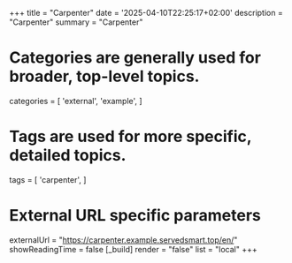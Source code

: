 +++
title = "Carpenter"
date = '2025-04-10T22:25:17+02:00'
description = "Carpenter"
summary = "Carpenter"
# Categories are generally used for broader, top-level topics.
categories = [
 'external',
 'example',
]
# Tags are used for more specific, detailed topics.
tags = [
 'carpenter',
]
# External URL specific parameters
externalUrl = "https://carpenter.example.servedsmart.top/en/"
showReadingTime = false
[_build]
render = "false"
list = "local"
+++
